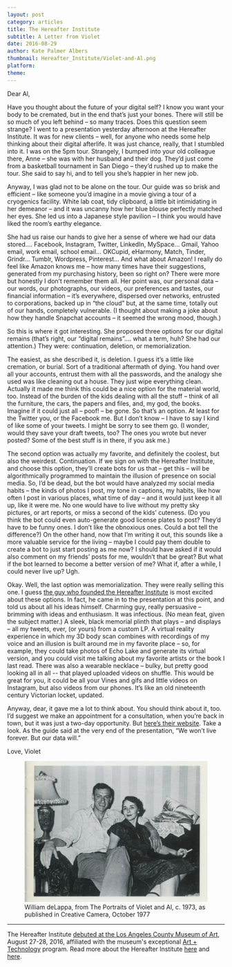 ```yaml
---
layout: post
category: articles
title: The Hereafter Institute
subtitle: A Letter from Violet
date: 2016-08-29
author: Kate Palmer Albers
thumbnail: Hereafter_Institute/Violet-and-Al.png
platform: 
theme:
---
```

Dear Al,

Have you thought about the future of your digital self? I know you want your body to be cremated, but in the end that’s just your bones. There will still be so much of you left behind – so many traces. Does this question seem strange? I went to a presentation yesterday afternoon at the Hereafter Institute. It was for new clients – well, for anyone who needs some help thinking about their digital afterlife. It was just chance, really, that I stumbled into it. I was on the 5pm tour. Strangely, I bumped into your old colleague there, Anne – she was with her husband and their dog. They’d just come from a basketball tournament in San Diego – they’d rushed up to make the tour. She said to say hi, and to tell you she’s happier in her new job. 

Anyway, I was glad not to be alone on the tour. Our guide was so brisk and efficient – like someone you’d imagine in a movie giving a tour of a cryogenics facility. White lab coat, tidy clipboard, a little bit intimidating in her demeanor – and it was uncanny how her blue blouse perfectly matched her eyes. She led us into a Japanese style pavilion – I think you would have liked the room’s earthy elegance. 

She had us raise our hands to give her a sense of where we had our data stored….
Facebook, Instagram, Twitter, LinkedIn, MySpace…
Gmail, Yahoo email, work email, school email…
OKCupid, eHarmony, Match, Tinder, Grindr…
Tumblr, Wordpress, Pinterest…
And what about Amazon! I really do feel like Amazon knows me – how many times have their suggestions, generated from my purchasing history, been so right on? 
There were more but honestly I don’t remember them all. Her point was, our personal data – our words, our photographs, our videos, our preferences and tastes, our financial information – it’s everywhere, dispersed over networks, entrusted to corporations, backed up in “the cloud” but, at the same time, totally out of our hands, completely vulnerable. (I thought about making a joke about how they handle Snapchat accounts – it seemed the wrong mood, though.)

So this is where it got interesting. She proposed three options for our digital remains (that’s right, our “digital remains”…. what a term, huh? She had our attention.) They were: continuation, deletion, or memorialization.

The easiest, as she described it, is deletion. I guess it’s a little like cremation, or burial. Sort of a traditional aftermath of dying. You hand over all your accounts, entrust them with all the passwords, and the analogy she used was like cleaning out a house. They just wipe everything clean. Actually it made me think this could be a nice option for the material world, too. Instead of the burden of the kids dealing with all the stuff – think of all the furniture, the cars, the papers and files, and, my god, the books. Imagine if it could just all – poof! – be gone. So that’s an option. At least for the Twitter you, or the Facebook me. But I don’t know – I have to say I kind of like some of your tweets. I might be sorry to see them go. (I wonder, would they save your draft tweets, too? The ones you wrote but never posted? Some of the best stuff is in there, if you ask me.) 

The second option was actually my favorite, and definitely the coolest, but also the weirdest. Continuation. If we sign on with the Hereafter Institute, and choose this option, they’ll create bots for us that – get this – will be algorithmically programmed to maintain the illusion of presence on social media. So, I’d be dead, but the bot would have analyzed my social media habits – the kinds of photos I post, my tone in captions, my habits, like how often I post in various places, what time of day – and it would just keep it all up, like it were me. No one would have to live without my pretty sky pictures, or art reports, or miss a second of the kids’ cuteness. (Do you think the bot could even auto-generate good license plates to post? They’d have to be funny ones. I don’t like the obnoxious ones. Could a bot tell the difference?) On the other hand, now that I’m writing it out, this sounds like a more valuable service for the living – maybe I could pay them double to create a bot to just start posting as me now? I should have asked if it would also comment on my friends’ posts for me, wouldn’t that be great? But what if the bot learned to become a better version of me? What if, after a while, I could never live up?
Ugh.

Okay. Well, the last option was memorialization. They were really selling this one. I guess [the guy who founded the Hereafter Institute](http://www.gabebc.com/) is most excited about these options. In fact, he came in to the presentation at this point, and told us about all his ideas himself. Charming guy, really persuasive – brimming with ideas and enthusiasm. It was infectious. (No mean feat, given the subject matter.) A sleek, black memorial plinth that plays – and displays – all my tweets, ever, (or yours) from a custom LP. A virtual reality experience in which my 3D body scan combines with recordings of my voice and an illusion is built around me in my favorite place – so, for example, they could take photos of Echo Lake and generate its virtual version, and you could visit me talking about my favorite artists or the book I last read. There was also a wearable necklace – bulky, but pretty good looking all in all -- that played uploaded videos on shuffle. This would be great for you, it could be all your Vines and gifs and little videos on Instagram, but also videos from our phones. It’s like an old nineteenth century Victorian locket, updated. 

Anyway, dear, it gave me a lot to think about. You should think about it, too. I’d suggest we make an appointment for a consultation, when you’re back in town, but it was just a two-day opportunity. But [here’s their website](http://www.hereafterinstitute.com/). Take a look. As the guide said at the very end of the presentation, “We won’t live forever. But our data will.”

Love, Violet



<figure class="figure">
	<img src="../assets/images/Hereafter_Institute/Violet-and-Al.png" alt="So cute!" />
	<figcaption>
	William deLappa, from The Portraits of Violet and Al, c. 1973, 
	as published in Creative Camera, October 1977
	</figcaption>
</figure>

**************
The Hereafter Institute [debuted at the Los Angeles County Museum of Art](http://www.lacma.org/about-hereafter-institute), August 27-28, 2016, affiliated with the museum's exceptional [Art + Technology](http://www.lacma.org/lab) program. Read more about the Hereafter Institute [here](http://laist.com/2016/08/23/hereafter_lacma.php) and [here](http://thecreatorsproject.vice.com/blog/hereafter-institute-digital-remains-death-online-art-project).





